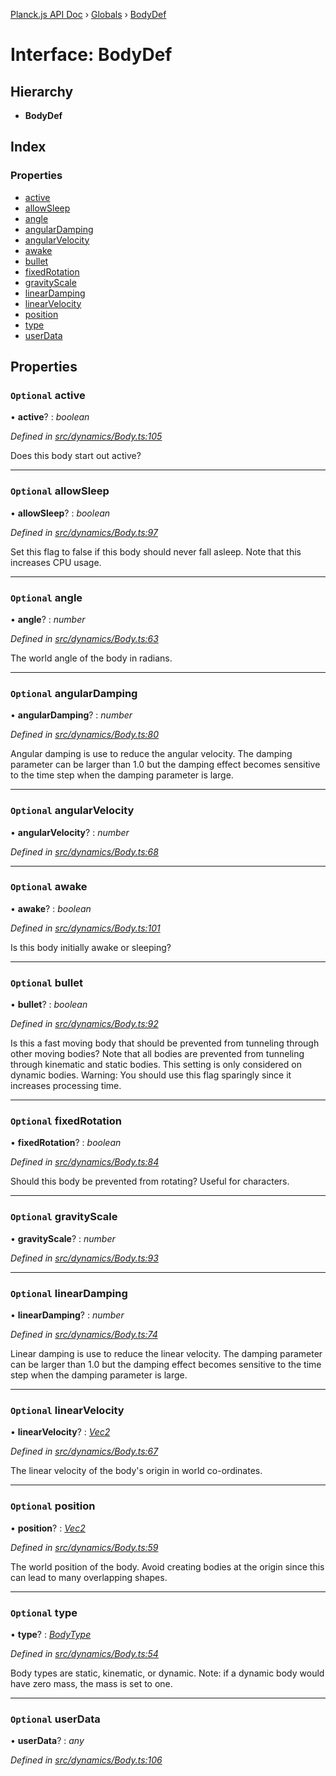 [Planck.js API Doc](../README.md) › [Globals](../globals.md) › [BodyDef](bodydef.md)

# Interface: BodyDef

## Hierarchy

* **BodyDef**

## Index

### Properties

* [active](bodydef.md#optional-active)
* [allowSleep](bodydef.md#optional-allowsleep)
* [angle](bodydef.md#optional-angle)
* [angularDamping](bodydef.md#optional-angulardamping)
* [angularVelocity](bodydef.md#optional-angularvelocity)
* [awake](bodydef.md#optional-awake)
* [bullet](bodydef.md#optional-bullet)
* [fixedRotation](bodydef.md#optional-fixedrotation)
* [gravityScale](bodydef.md#optional-gravityscale)
* [linearDamping](bodydef.md#optional-lineardamping)
* [linearVelocity](bodydef.md#optional-linearvelocity)
* [position](bodydef.md#optional-position)
* [type](bodydef.md#optional-type)
* [userData](bodydef.md#optional-userdata)

## Properties

### `Optional` active

• **active**? : *boolean*

*Defined in [src/dynamics/Body.ts:105](https://github.com/shakiba/planck.js/blob/acc3bd8/src/dynamics/Body.ts#L105)*

Does this body start out active?

___

### `Optional` allowSleep

• **allowSleep**? : *boolean*

*Defined in [src/dynamics/Body.ts:97](https://github.com/shakiba/planck.js/blob/acc3bd8/src/dynamics/Body.ts#L97)*

Set this flag to false if this body should never fall asleep. Note that this increases CPU usage.

___

### `Optional` angle

• **angle**? : *number*

*Defined in [src/dynamics/Body.ts:63](https://github.com/shakiba/planck.js/blob/acc3bd8/src/dynamics/Body.ts#L63)*

The world angle of the body in radians.

___

### `Optional` angularDamping

• **angularDamping**? : *number*

*Defined in [src/dynamics/Body.ts:80](https://github.com/shakiba/planck.js/blob/acc3bd8/src/dynamics/Body.ts#L80)*

Angular damping is use to reduce the angular velocity.
The damping parameter can be larger than 1.0 but the damping effect
becomes sensitive to the time step when the damping parameter is large.

___

### `Optional` angularVelocity

• **angularVelocity**? : *number*

*Defined in [src/dynamics/Body.ts:68](https://github.com/shakiba/planck.js/blob/acc3bd8/src/dynamics/Body.ts#L68)*

___

### `Optional` awake

• **awake**? : *boolean*

*Defined in [src/dynamics/Body.ts:101](https://github.com/shakiba/planck.js/blob/acc3bd8/src/dynamics/Body.ts#L101)*

Is this body initially awake or sleeping?

___

### `Optional` bullet

• **bullet**? : *boolean*

*Defined in [src/dynamics/Body.ts:92](https://github.com/shakiba/planck.js/blob/acc3bd8/src/dynamics/Body.ts#L92)*

Is this a fast moving body that should be prevented from
tunneling through other moving bodies? Note that all bodies are
prevented from tunneling through kinematic and static bodies. This
setting is only considered on dynamic bodies. Warning: You should use
this flag sparingly since it increases processing time.

___

### `Optional` fixedRotation

• **fixedRotation**? : *boolean*

*Defined in [src/dynamics/Body.ts:84](https://github.com/shakiba/planck.js/blob/acc3bd8/src/dynamics/Body.ts#L84)*

Should this body be prevented from rotating? Useful for characters.

___

### `Optional` gravityScale

• **gravityScale**? : *number*

*Defined in [src/dynamics/Body.ts:93](https://github.com/shakiba/planck.js/blob/acc3bd8/src/dynamics/Body.ts#L93)*

___

### `Optional` linearDamping

• **linearDamping**? : *number*

*Defined in [src/dynamics/Body.ts:74](https://github.com/shakiba/planck.js/blob/acc3bd8/src/dynamics/Body.ts#L74)*

Linear damping is use to reduce the linear velocity. The
damping parameter can be larger than 1.0 but the damping effect becomes
sensitive to the time step when the damping parameter is large.

___

### `Optional` linearVelocity

• **linearVelocity**? : *[Vec2](../classes/vec2.md)*

*Defined in [src/dynamics/Body.ts:67](https://github.com/shakiba/planck.js/blob/acc3bd8/src/dynamics/Body.ts#L67)*

The linear velocity of the body's origin in world co-ordinates.

___

### `Optional` position

• **position**? : *[Vec2](../classes/vec2.md)*

*Defined in [src/dynamics/Body.ts:59](https://github.com/shakiba/planck.js/blob/acc3bd8/src/dynamics/Body.ts#L59)*

The world position of the body. Avoid creating bodies at the
origin since this can lead to many overlapping shapes.

___

### `Optional` type

• **type**? : *[BodyType](../globals.md#bodytype)*

*Defined in [src/dynamics/Body.ts:54](https://github.com/shakiba/planck.js/blob/acc3bd8/src/dynamics/Body.ts#L54)*

Body types are static, kinematic, or dynamic. Note: if a dynamic
body would have zero mass, the mass is set to one.

___

### `Optional` userData

• **userData**? : *any*

*Defined in [src/dynamics/Body.ts:106](https://github.com/shakiba/planck.js/blob/acc3bd8/src/dynamics/Body.ts#L106)*
